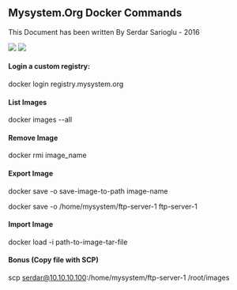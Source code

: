 ## Mysystem.Org Docker Commands

This Document has been written By Serdar Sarioglu - 2016

<a href="https://mysystem.org" title="Mysystem.org"><img src="https://img.shields.io/website-up-down-green-red/http/shields.io.svg?label=Visit%20mysystem.org"></a>
<a href="https://www.paypal.me/ssarioglu" title="Support project"><img src="https://img.shields.io/badge/Donate%20me-paypal-brightgreen.svg"></a>


#### Login a custom registry:
docker login registry.mysystem.org

#### List Images
docker images --all

#### Remove Image
docker rmi image_name

#### Export Image
docker save -o save-image-to-path image-name

docker save -o /home/mysystem/ftp-server-1 ftp-server-1

#### Import Image
docker load -i path-to-image-tar-file

#### Bonus (Copy file with SCP)
scp serdar@10.10.10.100:/home/mysystem/ftp-server-1 /root/images
